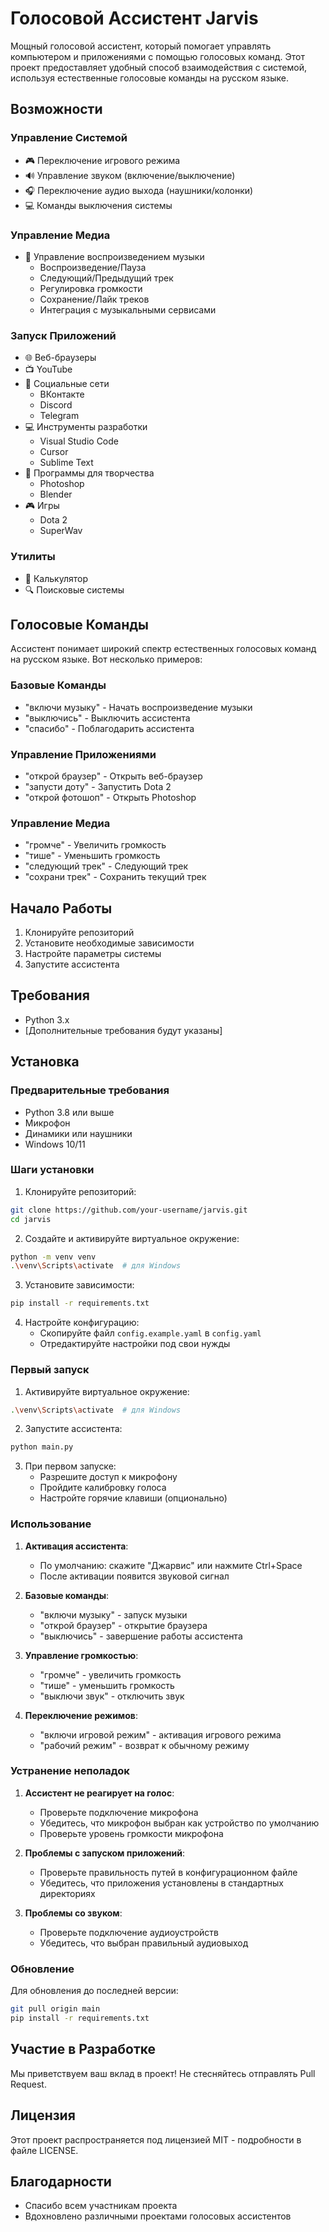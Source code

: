# Голосовой Ассистент Jarvis

Мощный голосовой ассистент, который помогает управлять компьютером и приложениями с помощью голосовых команд. Этот проект предоставляет удобный способ взаимодействия с системой, используя естественные голосовые команды на русском языке.

## Возможности

### Управление Системой
- 🎮 Переключение игрового режима
- 🔊 Управление звуком (включение/выключение)
- 🎧 Переключение аудио выхода (наушники/колонки)
- 💻 Команды выключения системы

### Управление Медиа
- 🎵 Управление воспроизведением музыки
  - Воспроизведение/Пауза
  - Следующий/Предыдущий трек
  - Регулировка громкости
  - Сохранение/Лайк треков
  - Интеграция с музыкальными сервисами

### Запуск Приложений
- 🌐 Веб-браузеры
- 📺 YouTube
- 💬 Социальные сети
  - ВКонтакте
  - Discord
  - Telegram
- 💻 Инструменты разработки
  - Visual Studio Code
  - Cursor
  - Sublime Text
- 🎨 Программы для творчества
  - Photoshop
  - Blender
- 🎮 Игры
  - Dota 2
  - SuperWav

### Утилиты
- 🧮 Калькулятор
- 🔍 Поисковые системы

## Голосовые Команды

Ассистент понимает широкий спектр естественных голосовых команд на русском языке. Вот несколько примеров:

### Базовые Команды
- "включи музыку" - Начать воспроизведение музыки
- "выключись" - Выключить ассистента
- "спасибо" - Поблагодарить ассистента

### Управление Приложениями
- "открой браузер" - Открыть веб-браузер
- "запусти доту" - Запустить Dota 2
- "открой фотошоп" - Открыть Photoshop

### Управление Медиа
- "громче" - Увеличить громкость
- "тише" - Уменьшить громкость
- "следующий трек" - Следующий трек
- "сохрани трек" - Сохранить текущий трек

## Начало Работы

1. Клонируйте репозиторий
2. Установите необходимые зависимости
3. Настройте параметры системы
4. Запустите ассистента

## Требования

- Python 3.x
- [Дополнительные требования будут указаны]

## Установка

### Предварительные требования
- Python 3.8 или выше
- Микрофон
- Динамики или наушники
- Windows 10/11

### Шаги установки

1. Клонируйте репозиторий:
```bash
git clone https://github.com/your-username/jarvis.git
cd jarvis
```

2. Создайте и активируйте виртуальное окружение:
```bash
python -m venv venv
.\venv\Scripts\activate  # для Windows
```

3. Установите зависимости:
```bash
pip install -r requirements.txt
```

4. Настройте конфигурацию:
   - Скопируйте файл `config.example.yaml` в `config.yaml`
   - Отредактируйте настройки под свои нужды

### Первый запуск

1. Активируйте виртуальное окружение:
```bash
.\venv\Scripts\activate  # для Windows
```

2. Запустите ассистента:
```bash
python main.py
```

3. При первом запуске:
   - Разрешите доступ к микрофону
   - Пройдите калибровку голоса
   - Настройте горячие клавиши (опционально)

### Использование

1. **Активация ассистента**:
   - По умолчанию: скажите "Джарвис" или нажмите Ctrl+Space
   - После активации появится звуковой сигнал

2. **Базовые команды**:
   - "включи музыку" - запуск музыки
   - "открой браузер" - открытие браузера
   - "выключись" - завершение работы ассистента

3. **Управление громкостью**:
   - "громче" - увеличить громкость
   - "тише" - уменьшить громкость
   - "выключи звук" - отключить звук

4. **Переключение режимов**:
   - "включи игровой режим" - активация игрового режима
   - "рабочий режим" - возврат к обычному режиму

### Устранение неполадок

1. **Ассистент не реагирует на голос**:
   - Проверьте подключение микрофона
   - Убедитесь, что микрофон выбран как устройство по умолчанию
   - Проверьте уровень громкости микрофона

2. **Проблемы с запуском приложений**:
   - Проверьте правильность путей в конфигурационном файле
   - Убедитесь, что приложения установлены в стандартных директориях

3. **Проблемы со звуком**:
   - Проверьте подключение аудиоустройств
   - Убедитесь, что выбран правильный аудиовыход

### Обновление

Для обновления до последней версии:
```bash
git pull origin main
pip install -r requirements.txt
```

## Участие в Разработке

Мы приветствуем ваш вклад в проект! Не стесняйтесь отправлять Pull Request.

## Лицензия

Этот проект распространяется под лицензией MIT - подробности в файле LICENSE.

## Благодарности

- Спасибо всем участникам проекта
- Вдохновлено различными проектами голосовых ассистентов
